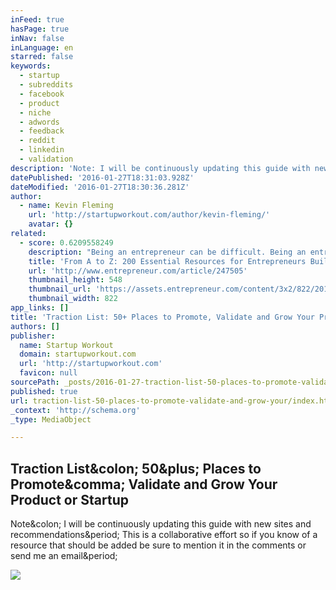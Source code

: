 ```yaml
---
inFeed: true
hasPage: true
inNav: false
inLanguage: en
starred: false
keywords:
  - startup
  - subreddits
  - facebook
  - product
  - niche
  - adwords
  - feedback
  - reddit
  - linkedin
  - validation
description: 'Note: I will be continuously updating this guide with new sites and recommendations. This is a collaborative effort so if you know of a resource that should be added be sure to mention it in the comments or send me an email.'
datePublished: '2016-01-27T18:31:03.928Z'
dateModified: '2016-01-27T18:30:36.281Z'
author:
  - name: Kevin Fleming
    url: 'http://startupworkout.com/author/kevin-fleming/'
    avatar: {}
related:
  - score: 0.6209558249
    description: "Being an entrepreneur can be difficult. Being an entrepreneur attempting to launch a startup is even more challenging. The good news? You don't have to go it alone. There are a lot of tools and resources at your fingertips online to help you successfully plan, launch and run your business."
    title: 'From A to Z: 200 Essential Resources for Entrepreneurs Building a Business'
    url: 'http://www.entrepreneur.com/article/247505'
    thumbnail_height: 548
    thumbnail_url: 'https://assets.entrepreneur.com/content/3x2/822/20150114190424-jumper.jpeg'
    thumbnail_width: 822
app_links: []
title: 'Traction List: 50+ Places to Promote, Validate and Grow Your Product or Startup'
authors: []
publisher:
  name: Startup Workout
  domain: startupworkout.com
  url: 'http://startupworkout.com'
  favicon: null
sourcePath: _posts/2016-01-27-traction-list-50-places-to-promote-validate-and-grow-your.md
published: true
url: traction-list-50-places-to-promote-validate-and-grow-your/index.html
_context: 'http://schema.org'
_type: MediaObject

---
```

<article style=""><h1>Traction List&amp;colon; 50&amp;plus; Places to Promote&amp;comma; Validate and Grow Your Product or Startup</h1><p>Note&amp;colon; I will be continuously updating this guide with new sites and recommendations&amp;period; This is a collaborative effort so if you know of a resource that should be added be sure to mention it in the comments or send me an email&amp;period;</p><img src="http://startupworkout.com/wp-content/uploads/2015/02/startup-growth.jpg" /></article>